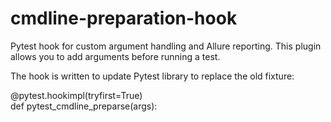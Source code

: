 # cmdline-preparation-hook

Pytest hook for custom argument handling and Allure reporting. This plugin allows you to add arguments before running a test.

The hook is written to update Pytest library to replace the old fixture:

@pytest.hookimpl(tryfirst=True)  
def pytest_cmdline_preparse(args):